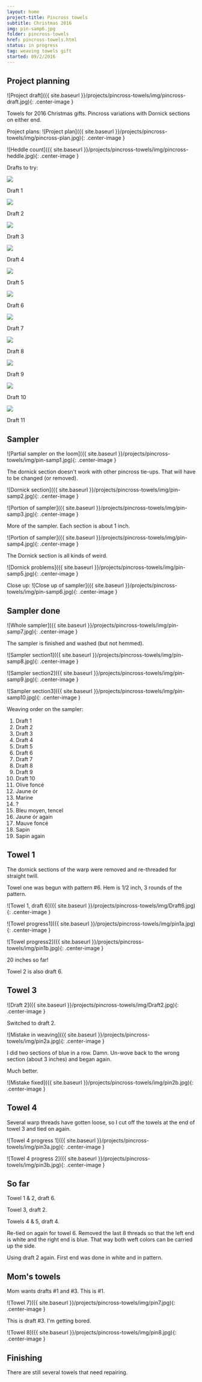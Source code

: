 ```yaml
---
layout: home
project-title: Pincross towels
subtitle: Christmas 2016
img: pin-samp6.jpg
folder: pincross-towels
href: pincross-towels.html
status: in progress
tag: weaving towels gift
started: 09/2/2016
---
```

## Project planning
![Project draft]({{ site.baseurl }}/projects/pincross-towels/img/pincross-draft.jpg){: .center-image }

Towels for 2016 Christmas gifts. Pincross variations with Dornick sections on either end.

Project plans:
![Project plan]({{ site.baseurl }}/projects/pincross-towels/img/pincross-plan.jpg){: .center-image }

![Heddle count]({{ site.baseurl }}/projects/pincross-towels/img/pincross-heddle.jpg){: .center-image }

Drafts to try:

<section id="photos">
	<img src="{{ site.baseurl }}/projects/pincross-towels/img/Draft1.jpg" /><br />
	<p>Draft 1</p>
	<img src="{{ site.baseurl }}/projects/pincross-towels/img/Draft1.jpg" /><br />
	<p>Draft 2</p>
	<img src="{{ site.baseurl }}/projects/pincross-towels/img/Draft2.jpg" /><br />
	<p>Draft 3</p>
	<img src="{{ site.baseurl }}/projects/pincross-towels/img/Draft3.jpg" /><br />
	<p>Draft 4</p>
	<img src="{{ site.baseurl }}/projects/pincross-towels/img/Draft4.jpg" /><br />
	<p>Draft 5</p>
	<img src="{{ site.baseurl }}/projects/pincross-towels/img/Draft5.jpg" /><br />
	<p>Draft 6</p>
	<img src="{{ site.baseurl }}/projects/pincross-towels/img/Draft6.jpg" /><br />
	<p>Draft 7</p>
	<img src="{{ site.baseurl }}/projects/pincross-towels/img/Draft7.jpg" /><br />
	<p>Draft 8</p>
	<img src="{{ site.baseurl }}/projects/pincross-towels/img/Draft8.jpg" /><br />
	<p>Draft 9</p>
	<img src="{{ site.baseurl }}/projects/pincross-towels/img/Draft9.jpg" /><br />
	<p>Draft 10</p>
	<img src="{{ site.baseurl }}/projects/pincross-towels/img/Draft10.jpg" /><br />
	<p>Draft 11</p>
</section>

## Sampler
![Partial sampler on the loom]({{ site.baseurl }}/projects/pincross-towels/img/pin-samp1.jpg){: .center-image }

The dornick section doesn't work with other pincross tie-ups. That will have to be changed (or removed).

![Dornick section]({{ site.baseurl }}/projects/pincross-towels/img/pin-samp2.jpg){: .center-image }

![Portion of sampler]({{ site.baseurl }}/projects/pincross-towels/img/pin-samp3.jpg){: .center-image }

More of the sampler. Each section is about 1 inch.

![Portion of sampler]({{ site.baseurl }}/projects/pincross-towels/img/pin-samp4.jpg){: .center-image }

The Dornick section is all kinds of weird.

![Dornick problems]({{ site.baseurl }}/projects/pincross-towels/img/pin-samp5.jpg){: .center-image }

Close up:
![Close up of sampler]({{ site.baseurl }}/projects/pincross-towels/img/pin-samp6.jpg){: .center-image }

## Sampler done
![Whole sampler]({{ site.baseurl }}/projects/pincross-towels/img/pin-samp7.jpg){: .center-image }

The sampler is finished and washed (but not hemmed).

![Sampler section1]({{ site.baseurl }}/projects/pincross-towels/img/pin-samp8.jpg){: .center-image }

![Sampler section2]({{ site.baseurl }}/projects/pincross-towels/img/pin-samp9.jpg){: .center-image }

![Sampler section3]({{ site.baseurl }}/projects/pincross-towels/img/pin-samp10.jpg){: .center-image }

Weaving order on the sampler:

1. Draft 1
2. Draft 2
3. Draft 3
4. Draft 4
5. Draft 5
6. Draft 6
7. Draft 7
8. Draft 8
9. Draft 9
10. Draft 10
11. Olive foncé
12. Jaune ór
13. Marine
14. ?
15. Bleu moyen, tencel
16. Jaune ór again
17. Mauve foncé
18. Sapin
19. Sapin again

## Towel 1
The dornick sections of the warp were removed and re-threaded for straight twill.

Towel one was begun with pattern #6. Hem is 1/2 inch, 3 rounds of the pattern.

![Towel 1, draft 6]({{ site.baseurl }}/projects/pincross-towels/img/Draft6.jpg){: .center-image }

![Towel progress1]({{ site.baseurl }}/projects/pincross-towels/img/pin1a.jpg){: .center-image }

![Towel progress2]({{ site.baseurl }}/projects/pincross-towels/img/pin1b.jpg){: .center-image }

20 inches so far!

Towel 2 is also draft 6.

## Towel 3
![Draft 2]({{ site.baseurl }}/projects/pincross-towels/img/Draft2.jpg){: .center-image }

Switched to draft 2.

![Mistake in weaving]({{ site.baseurl }}/projects/pincross-towels/img/pin2a.jpg){: .center-image }

I did two sections of blue in a row. Damn. Un-wove back to the wrong section (about 3 inches) and began again.

Much better.

![Mistake fixed]({{ site.baseurl }}/projects/pincross-towels/img/pin2b.jpg){: .center-image }

## Towel 4
Several warp threads have gotten loose, so I cut off the towels at the end of towel 3 and tied on again.

![Towel 4 progress 1]({{ site.baseurl }}/projects/pincross-towels/img/pin3a.jpg){: .center-image }

![Towel 4 progress 2]({{ site.baseurl }}/projects/pincross-towels/img/pin3b.jpg){: .center-image }

## So far
Towel 1 & 2, draft 6.

Towel 3, draft 2.

Towels 4 & 5, draft 4.

Re-tied on again for towel 6. Removed the last 8 threads so that the left end is white and the right end is blue. That way both weft colors can be carried up the side.

Using draft 2 again. First end was done in white and in pattern.

## Mom's towels
Mom wants drafts #1 and #3. This is #1.

![Towel 7]({{ site.baseurl }}/projects/pincross-towels/img/pin7.jpg){: .center-image }

This is draft #3. I'm getting bored.

![Towel 8]({{ site.baseurl }}/projects/pincross-towels/img/pin8.jpg){: .center-image }

## Finishing
There are still several towels that need repairing.